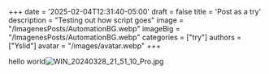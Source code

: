 +++
date = '2025-02-04T12:31:40-05:00'
draft = false
title = 'Post as a try'
description = "Testing out how script goes"
image = "/ImagenesPosts/AutomationBG.webp"
imageBig = "/ImagenesPosts/AutomationBG.webp"
categories = ["try"]
authors = ["Yslid"]
avatar = "/images/avatar.webp"
+++

hello world![WIN_20240328_21_51_10_Pro.jpg](/ImagenesPosts/WIN_20240328_21_51_10_Pro.jpg)